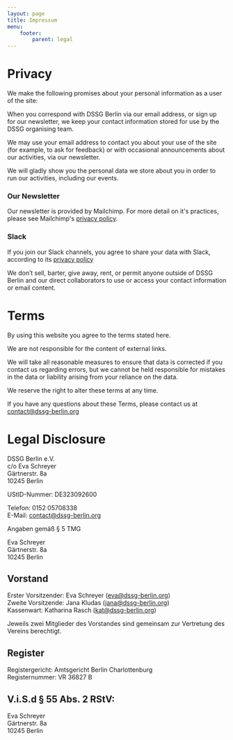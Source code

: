 ```yaml
---
layout: page
title: Impressum
menu:
    footer:
        parent: legal
---
```


# Privacy

We make the following promises about your personal information as a user of the site:

When you correspond with DSSG Berlin via our email address, or sign up for our newsletter, we keep your contact information stored for use by the DSSG organising team.

We may use your email address to contact you about your use of the site (for example, to ask for feedback) or with occasional announcements about our activities, via our newsletter.

We will gladly show you the personal data we store about you in order to run our activities, including our events.

### Our Newsletter

Our newsletter is provided by Mailchimp. For more detail on it's practices, please see Mailchimp's [privacy policy](https://mailchimp.com/legal/privacy/).

### Slack

If you join our Slack channels, you agree to share your data with Slack, according to its [privacy policy](https://slack.com/privacy)

We don’t sell, barter, give away, rent, or permit anyone outside of DSSG Berlin and our direct collaborators to use or access your contact information or email content.

# Terms

By using this website you agree to the terms stated here.

We are not responsible for the content of external links.

We will take all reasonable measures to ensure that data is corrected if you contact us regarding errors, but we cannot be held responsible for mistakes in the data or liability arising from your reliance on the data.

We reserve the right to alter these terms at any time.

If you have any questions about these Terms, please contact us at contact@dssg-berlin.org


# Legal Disclosure

DSSG Berlin e.V. <br/>
c/o Eva Schreyer <br/>
Gärtnerstr. 8a <br/>
10245 Berlin <br/>

UStID-Nummer: DE323092600 <br/>

Telefon: 0152 05708338 <br/>
E-Mail: contact@dssg-berlin.org

Angaben gemäß § 5 TMG

Eva Schreyer <br/>
Gärtnerstr. 8a <br/>
10245 Berlin <br/>

## Vorstand

Erster Vorsitzender: Eva Schreyer (eva@dssg-berlin.org) <br/>
Zweite Vorsitzende: Jana Kludas (jana@dssg-berlin.org) <br/>
Kassenwart: Katharina Rasch (kat@dssg-berlin.org) <br/>

Jeweils zwei Mitglieder des Vorstandes sind gemeinsam zur Vertretung des Vereins berechtigt.

## Register

Registergericht: Amtsgericht Berlin Charlottenburg <br/>
Registernummer: VR 36827 B


## V.i.S.d § 55 Abs. 2 RStV:

Eva Schreyer <br/>
Gärtnerstr. 8a <br/>
10245 Berlin <br/>




